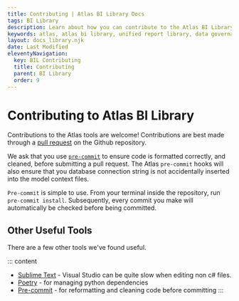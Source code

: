 ```yaml
---
title: Contributing | Atlas BI Library Docs
tags: BI Library
description: Learn about how you can contribute to the Atlas BI Library project. Contributions are welcome.
keywords: atlas, atlas bi library, unified report library, data governance, database, congributing, useful tools
layout: docs_library.njk
date: Last Modified
eleventyNavigation:
  key: BIL Contributing
  title: Contributing
  parent: BI Library
  order: 9
---
```


# Contributing to Atlas BI Library

Contributions to the Atlas tools are welcome! Contributions are best made through a [pull request](https://github.com/atlas-bi/atlas-bi-library/pulls) on the Github repository.

We ask that you use [`pre-commit`](https://pre-commit.com) to ensure code is formatted correctly, and cleaned, before submitting a pull request. The Atlas `pre-commit` hooks will also ensure that you database connection string is not accidentally inserted into the model context files.

`Pre-commit` is simple to use. From your terminal inside the repository, run `pre-commit install`. Subsequently, every commit you make will automatically be checked before being committed.

## Other Useful Tools

There are a few other tools we've found useful.

::: content

- [Sublime Text](https://www.sublimetext.com) - Visual Studio can be quite slow when editing non c# files.
- [Poetry](https://python-poetry.org) - for managing python dependencies
- [Pre-commit](https://pre-commit.com) - for reformatting and cleaning code before committing
  :::
